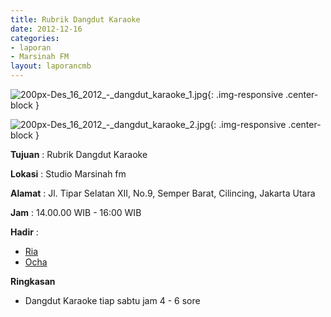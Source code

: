 ```yaml
---
title: Rubrik Dangdut Karaoke 
date: 2012-12-16
categories:
- laporan
- Marsinah FM
layout: laporancmb
---
```



![200px-Des_16_2012_-_dangdut_karaoke_1.jpg](/uploads/200px-Des_16_2012_-_dangdut_karaoke_1.jpg){: .img-responsive .center-block }

![200px-Des_16_2012_-_dangdut_karaoke_2.jpg](/uploads/200px-Des_16_2012_-_dangdut_karaoke_2.jpg){: .img-responsive .center-block }


**Tujuan** : Rubrik Dangdut Karaoke 

**Lokasi** : Studio Marsinah fm 

**Alamat** : Jl. Tipar Selatan XII, No.9, Semper Barat, Cilincing, Jakarta Utara 

**Jam** : 14.00.00 WIB - 16:00 WIB 

**Hadir** :
* [Ria](http://wiki.ciptamedia.org/wiki/Ria)
* [Ocha](http://wiki.ciptamedia.org/wiki/Ocha)

**Ringkasan**  
* Dangdut Karaoke tiap sabtu jam 4 - 6 sore
